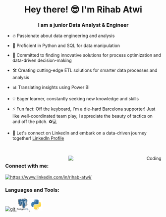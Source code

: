 <h1 align="center">Hey there! 😎 I'm Rihab Atwi</h1>
<h3 align="center">I am a junior Data Analyst & Engineer</h3>


- 🔥 Passionate about data engineering and analysis

- 🐍 Proficient in Python and SQL for data manipulation

- 🤝 Committed to finding innovative solutions for process optimization and data-driven decision-making

- 🛠️ Creating cutting-edge ETL solutions for smarter data processes and analysis

- 📊 Translating insights using Power BI

- 💡 Eager learner, constantly seeking new knowledge and skills
  
- ⚡ Fun fact: Off the keyboard, I'm a die-hard Barcelona supporter! Just like well-coordinated team play, I appreciate the beauty of tactics on and off the pitch. ⚽💻

- 🚀 Let's connect on LinkedIn and embark on a data-driven journey together! [LinkedIn Profile](https://www.linkedin.com/in/rihab-atwi/)

<p align="right"> 
  <br></br>
  <img align="right" alt="Coding" width="300" src="https://media.tenor.com/kVaqVGLfYZUAAAAC/i-have-the-data-data.gif">
</p>

<h3 align="left">Connect with me:</h3>
<p align="left">
<a href="https://www.linkedin.com/in/rihab-atwi/" target="blank"><img align="center" src="https://raw.githubusercontent.com/rahuldkjain/github-profile-readme-generator/master/src/images/icons/Social/linked-in-alt.svg" alt="https://www.linkedin.com/in/rihab-atwi/" height="30" width="40" /></a>
</p>

<h3 align="left">Languages and Tools:</h3>
<p align="left"> <a href="https://git-scm.com/" target="_blank" rel="noreferrer"> <img src="https://www.vectorlogo.zone/logos/git-scm/git-scm-icon.svg" alt="git" width="40" height="40"/> </a> <a href="https://www.postgresql.org" target="_blank" rel="noreferrer"> <img src="https://raw.githubusercontent.com/devicons/devicon/master/icons/postgresql/postgresql-original-wordmark.svg" alt="postgresql" width="40" height="40"/> </a> <a href="https://www.python.org" target="_blank" rel="noreferrer"> <img src="https://raw.githubusercontent.com/devicons/devicon/master/icons/python/python-original.svg" alt="python" width="40" height="40"/> </a> </p>
